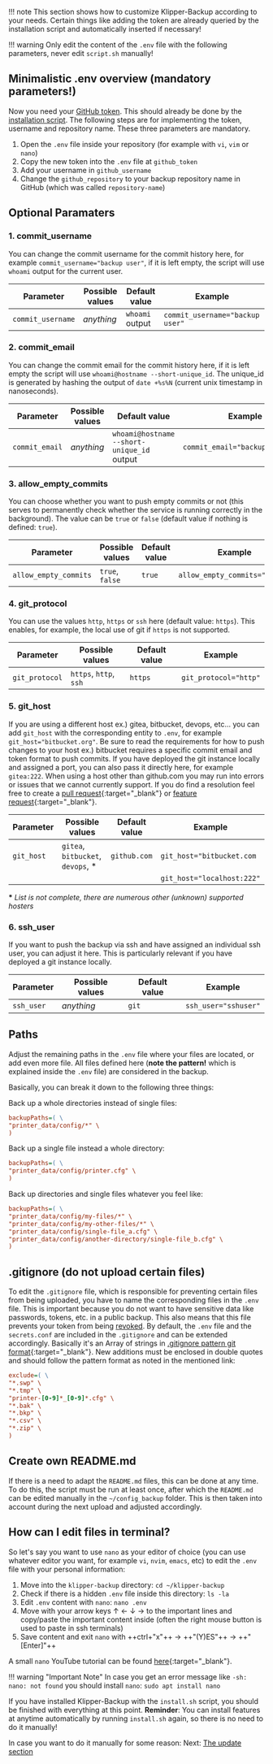 !!! note
    This section shows how to customize Klipper-Backup according to your needs. Certain things like adding the token are already queried by the installation script and automatically inserted if necessary!

!!! warning
    Only edit the content of the `.env` file with the following parameters, never edit `script.sh` manually!

## Minimalistic .env overview (mandatory parameters!)
Now you need your [GitHub token](installation.md#create-github-token). This should already be done by the [installation script](installation.md/#run-installation).
The following steps are for implementing the token, username and repository name. These three parameters are mandatory.

1. Open the `.env` file inside your repository (for example with `vi`, `vim` or `nano`)
2. Copy the new token into the `.env` file at `github_token`
3. Add your username in `github_username`
4. Change the `github_repository` to your backup repository name in GitHub (which was called `repository-name`)

## Optional Paramaters
### 1. commit_username
You can change the commit username for the commit history here, for example `commit_username="backup user"`, if it is left empty, the script will use `whoami` output for the current user.

| Parameter         | Possible values | Default value   | Example                         |
| ----------------- | --------------- |-----------------|-------------------------------- |
| `commit_username` | *anything*      | `whoami` output | `commit_username="backup user"` |

### 2. commit_email
You can change the commit email for the commit history here, if it is left empty the script will use `whoami@hostname --short-unique_id`. The unique_id is generated by hashing the output of `date +%s%N` (current unix timestamp in nanoseconds).

| Parameter      | Possible values | Default value                             | Example                          |
| -------------- | --------------- |------------------------------------------ | -------------------------------- |
| `commit_email` | *anything*      | `whoami@hostname --short-unique_id` output | `commit_email="backup@hostname"` |

### 3. allow_empty_commits
You can choose whether you want to push empty commits or not (this serves to permanently check whether the service is running correctly in the background). The value can be `true` or `false` (default value if nothing is defined: `true`).

| Parameter            | Possible values | Default value | Example                       |
| -------------------- | --------------- |---------------|------------------------------ |
| `allow_empty_commits`| `true`, `false` | `true `       | `allow_empty_commits="false"` |

### 4. git_protocol
You can use the values `http`, `https` or `ssh` here (default value: `https`). This enables, for example, the local use of git if `https` is not supported.

| Parameter      | Possible values        | Default value | Example              |
| -------------- | -----------------------|---------------|--------------------- |
| `git_protocol` | `https`, `http`, `ssh` | `https`       | `git_protocol="http"` |

### 5. git_host
If you are using a different host ex.) gitea, bitbucket, devops, etc... you can add `git_host` with the corresponding entity to `.env`, for example `git_host="bitbucket.org"`. Be sure to read the requirements for how to push changes to your host ex.) bitbucket requires a specific commit email and token format to push commits. If you have deployed the git instance locally and assigned a port, you can also pass it directly here, for example `gitea:222`. When using a host other than github.com you may run into errors or issues that we cannot currently support. If you do find a resolution feel free to create a [pull request](https://github.com/Staubgeborener/klipper-backup/pulls){:target="_blank"} or [feature request](https://github.com/Staubgeborener/klipper-backup/issues/new?assignees=&labels=feature+request&projects=&template=feature_request.yml){:target="_blank"}.

| Parameter  | Possible values                   | Default value   | Example                    |
| -----------| ----------------------------------|-----------------|--------------------------- |
| `git_host` | `gitea`, `bitbucket`, `devops`, * | `github.com`    | `git_host="bitbucket.com`  |
|            |                                   |                 | `git_host="localhost:222"` |

<b>*</b> <em>List is not complete, there are numerous other (unknown) supported hosters</em>

### 6. ssh_user
If you want to push the backup via ssh and have assigned an individual ssh user, you can adjust it here. This is particularly relevant if you have deployed a git instance locally.

| Parameter  | Possible values | Default value | Example              |
| -----------| ----------------|---------------|--------------------- |
| `ssh_user` | *anything*      | `git`         | `ssh_user="sshuser"` |

## Paths
Adjust the remaining paths in the `.env` file where your files are located, or add even more file. All files defined here (**note the pattern!** which is explained inside the `.env` file) are considered in the backup.

Basically, you can break it down to the following three things:

Back up a whole directories instead of single files:
```ini
backupPaths=( \
"printer_data/config/*" \
)
```

Back up a single file instead a whole directory:
```ini
backupPaths=( \
"printer_data/config/printer.cfg" \
)
```

Back up directories and single files whatever you feel like:
```ini
backupPaths=( \
"printer_data/config/my-files/*" \
"printer_data/config/my-other-files/*" \
"printer_data/config/single-file_a.cfg" \
"printer_data/config/another-directory/single-file_b.cfg" \
)
```

## .gitignore (do not upload certain files)
To edit the `.gitignore` file, which is responsible for preventing certain files from being uploaded, you have to name the corresponding files in the `.env` file. This is important because you do not want to have sensitive data like passwords, tokens, etc. in a public backup. This also means that this file prevents your token from being [revoked](https://docs.github.com/en/authentication/keeping-your-account-and-data-secure/token-expiration-and-revocation#token-revoked-when-pushed-to-a-public-repository-or-public-gist).
By default, the `.env` file and the `secrets.conf` are included in the `.gitignore` and can be extended accordingly.
Basically it's an Array of strings in [.gitignore pattern git format](https://git-scm.com/docs/gitignore#_pattern_format){:target="_blank"}. New additions must be enclosed in double quotes and should follow the pattern format as noted in the mentioned link:
```ini
exclude=( \
"*.swp" \
"*.tmp" \
"printer-[0-9]*_[0-9]*.cfg" \
"*.bak" \
"*.bkp" \
"*.csv" \
"*.zip" \
)
```

## Create own README.md
If there is a need to adapt the `README.md` files, this can be done at any time. To do this, the script must be run at least once, after which the `README.md` can be edited manually in the `~/config_backup` folder. This is then taken into account during the next upload and adjusted accordingly.

## How can I edit files in terminal?

So let's say you want to use `nano` as your editor of choice (you can use whatever editor you want, for example `vi`, `nvim`, `emacs`, etc) to edit the `.env` file with your personal information:

1. Move into the `klipper-backup` directory: `cd ~/klipper-backup`
2. Check if there is a hidden `.env` file inside this directory: `ls -la`
3. Edit `.env` content with `nano`: `nano .env`
4. Move with your arrow keys ↑ ← ↓ → to the important lines and copy/paste the important content inside (often the right mouse button is used to paste in ssh terminals)
5. Save content and exit `nano` with ++ctrl+"x"++ -> ++"(Y)ES"++ -> ++"[Enter]"++

A small `nano` YouTube tutorial can be found [here](https://youtu.be/mE2YghYpBBE?t=57){:target="_blank"}.

!!! warning "Important Note"
    In case you get an error message like `-sh: nano: not found` you should install `nano`: `sudo apt install nano`

If you have installed Klipper-Backup with the `install.sh` script, you should be finished with everything at this point. **Reminder**: You can install features at anytime automatically by running `install.sh` again, so there is no need to do it manually!

In case you want to do it manually for some reason: Next: [The update section](updating.md)

